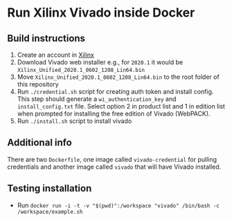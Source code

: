 # Run Xilinx Vivado inside Docker

## Build instructions

1. Create an account in [Xilinx](https://www.xilinx.com/registration/create-account.html)
2. Download Vivado web installer e.g., for `2020.1` it would be `Xilinx_Unified_2020.1_0602_1208_Lin64.bin`
3. Move `Xilinx_Unified_2020.1_0602_1208_Lin64.bin` to the root folder of this repository
4. Run `./credential.sh` script for creating auth token and install config. This step should generate a `wi_authentication_key` and `install_config.txt` file. Select option 2 in product list and 1 in edition list when prompted for installing the free edition of Vivado (WebPACK).
5. Run `./install.sh` script to install vivado

## Additional info

There are two `Dockerfile`, one image called `vivado-credential` for pulling credentials and another image called `vivado` that will have Vivado installed.

## Testing installation

* Run `docker run -i -t -v "$(pwd)":/workspace "vivado" /bin/bash -c /workspace/example.sh`
